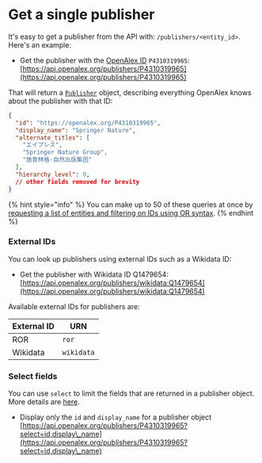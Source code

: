# Get a single publisher

It's easy to get a publisher from the API with: `/publishers/<entity_id>`. Here's an example:

* Get the publisher with the [OpenAlex ID](../../how-to-use-the-api/get-single-entities/#the-openalex-id) `P4310319965`: \
  [https://api.openalex.org/publishers/P4310319965](https://api.openalex.org/publishers/P4310319965)

That will return a [`Publisher`](publisher-object.md) object, describing everything OpenAlex knows about the publisher with that ID:

```json
{
  "id": "https://openalex.org/P4310319965",
  "display_name": "Springer Nature",
  "alternate_titles": [
    "エイプレス",
    "Springer Nature Group",
    "施普林格-自然出版集团"
  ],
  "hierarchy_level": 0,
  // other fields removed for brevity
}
```

{% hint style="info" %}
You can make up to 50 of these queries at once by [requesting a list of entities and filtering on IDs using OR syntax](../../how-to-use-the-api/get-lists-of-entities/filter-entity-lists.md#addition-or).
{% endhint %}

### External IDs

You can look up publishers using external IDs such as a Wikidata ID:

* Get the publisher with Wikidata ID Q1479654:\
  [https://api.openalex.org/publishers/wikidata:Q1479654](https://api.openalex.org/publishers/wikidata:Q1479654)

Available external IDs for publishers are:

| External ID | URN        |
| ----------- | ---------- |
| ROR         | `ror`      |
| Wikidata    | `wikidata` |

### Select fields

You can use `select` to limit the fields that are returned in a publisher object. More details are [here](../../how-to-use-the-api/get-lists-of-entities/select-fields.md).

* Display only the `id` and `display_name` for a publisher object\
  [https://api.openalex.org/publishers/P4310319965?select=id,display\_name](https://api.openalex.org/publishers/P4310319965?select=id,display\_name)
